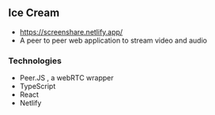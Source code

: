 ## Ice Cream

- https://screenshare.netlify.app/
- A peer to peer web application to stream video and audio

### Technologies

- Peer.JS , a webRTC wrapper
- TypeScript
- React
- Netlify
